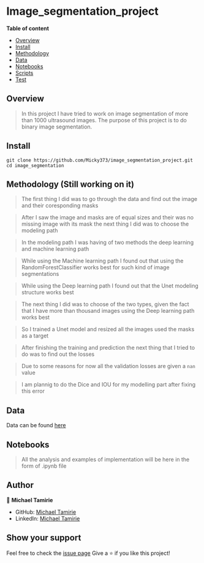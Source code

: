 # Image_segmentation_project

**Table of content**

- [Overview](#overview)
- [Install](#install)
- [Methodology](#Methodology)
- [Data](#data)
- [Notebooks](#notebooks)
- [Scripts](#scripts)
- [Test](#test)

## Overview

> In this project I have tried to work on image segmentation of more than 1000 ultrasound images.
> The purpose of this project is to do binary image segmentation.

## Install

```
git clone https://github.com/Micky373/image_segmentation_project.git
cd image_segmentation

```
## Methodology (Still working on it)

> The first thing I did was to go through the data and find out the image and their coresponding masks

> After I saw the image and masks are of equal sizes and their was no missing image with its mask the next thing I did was to choose the modeling path

> In the modeling path I was having of two methods the deep learning and machine learning path

> While using the Machine learning path I found out that using the RandomForestClassifier works best for such kind of image segmentations

> While using the Deep learning path I found out that the Unet modeling structure works best

> The next thing I did was to choose of the two types, given the fact that I have more than thousand images using the Deep learning path works best

> So I trained a Unet model and resized all the images used the masks as a target

> After finishing the training and prediction the next thing that I tried to do was to find out the losses

> Due to some reasons for now all the validation losses are given a `nan` value

> I am plannig to do the Dice and IOU for my modelling part after fixing this error

## Data

Data can be found [here](https://drive.google.com/drive/folders/18TTRBZA9OqlJrvt3PAjYBtahKYI3KuTs?usp=sharing)

## Notebooks

> All the analysis and examples of implementation will be here in the form of .ipynb file

## Author

👤 **Michael Tamirie**

- GitHub: [Michael Tamirie](https://github.com/Micky373)
- LinkedIn: [Michael Tamirie](https://www.linkedin.com/in/michaeltamirie/)

## Show your support

Feel free to check the [issue page](https://github.com/Micky373/image_segmentation_project/issues)
Give a ⭐ if you like this project!